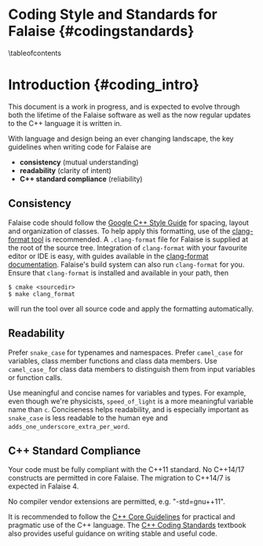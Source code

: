 Coding Style and Standards for Falaise {#codingstandards}
======================================

\tableofcontents

Introduction {#coding_intro}
============
This document is a work in progress, and is expected to evolve
through both the lifetime of the Falaise software as well as
the now regular updates to the C++ language it is written in.

With language and design being an ever changing landscape, the
key guidelines when writing code for Falaise are

- **consistency** (mutual understanding)
- **readability** (clarity of intent)
- **C++ standard compliance** (reliability)


Consistency
-----------
Falaise code should follow the [Google C++ Style Guide](http://google-styleguide.googlecode.com/svn/trunk/cppguide.xml) for spacing, layout and organization of classes.
To help apply this formatting, use of the [clang-format tool](https://clang.llvm.org/docs/ClangFormat.html) is recommended.
A `.clang-format` file for Falaise is supplied at the root of the source tree.
Integration of `clang-format` with your favourite editor or IDE is easy, with guides
available in the [clang-format documentation](https://clang.llvm.org/docs/ClangFormat.html).
Falaise's build system can also run `clang-format` for you. Ensure that `clang-format`
is installed and available in your path, then

```
$ cmake <sourcedir>
$ make clang_format
```

will run the tool over all source code and apply the formatting automatically.


Readability
-----------
Prefer `snake_case` for typenames and namespaces. Prefer `camel_case` for
variables, class member functions and class data members. Use `camel_case_` for
class data members to distinguish them from input variables or function calls.

Use meaningful and concise names for variables and types. For example,
even though we're physicists, `speed_of_light` is a more meaningful variable name
than `c`. Conciseness helps readability, and is especially important
as `snake_case` is less readable to the human eye and `adds_one_underscore_extra_per_word`.


C++ Standard Compliance
-----------------------
Your code must be fully compliant with the C++11 standard. No C++14/17
constructs are permitted in core Falaise. The migration to C++14/7 is
expected in Falaise 4.

No compiler vendor extensions are permitted, e.g. "-std=gnu++11".

It is recommended to follow the [C++ Core Guidelines](http://isocpp.github.io/CppCoreGuidelines/CppCoreGuidelines) for practical and pragmatic use of the C++ language.
The [C++ Coding Standards](http://www.gotw.ca/publications/c++cs.htm) textbook also provides
useful guidance on writing stable and useful code.



